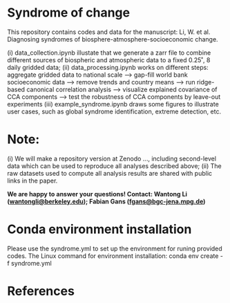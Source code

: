 # Syndrome of change
 This repository contains codes and data for the manuscript: 
 Li, W. et al. Diagnosing syndromes of biosphere-atmosphere-socioeconomic change.

 (i) data_collection.ipynb illustate that we generate a zarr file to combine different sources of biospheric and atmospheric data to a fixed 0.25˚, 8 daily gridded data;
 (ii) data_processing.ipynb works on different steps: aggregate gridded data to national scale --> gap-fill world bank socioeconomic data --> remove trends and country means --> run ridge-based canonical correlation analysis --> visualize explained covariance of CCA components --> test the robustness of CCA components by leave-out experiments
 (iii) example_syndrome.ipynb draws some figures to illustrate user cases, such as global syndrome identification, extreme detection, etc.

# Note:
 (i) We will make a repository version at Zenodo ..., including second-level data which can be used to reproduce all analyses described above;
 (ii) The raw datasets used to compute all analysis results are shared with public links in the paper.

**We are happy to answer your questions! Contact: Wantong Li (wantongli@berkeley.edu); Fabian Gans (fgans@bgc-jena.mpg.de)**

# Conda environment installation
Please use the syndrome.yml to set up the environment for runing provided codes.
The Linux command for environment installation: conda env create -f syndrome.yml

# References